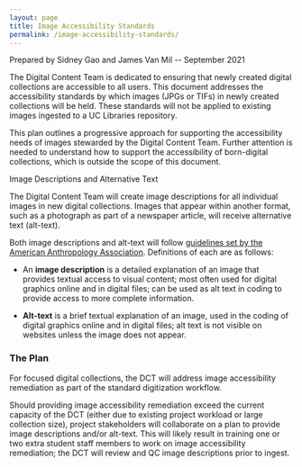 ```yaml
---
layout: page
title: Image Accessibility Standards
permalink: /image-accessibility-standards/
---
```


Prepared by Sidney Gao and James Van Mil -- September 2021

The Digital Content Team is dedicated to ensuring that newly created
digital collections are accessible to all users. This document addresses
the accessibility standards by which images (JPGs or TIFs) in newly
created collections will be held. These standards will not be applied to
existing images ingested to a UC Libraries repository.

This plan outlines a progressive approach for supporting the
accessibility needs of images stewarded by the Digital Content Team.
Further attention is needed to understand how to support the
accessibility of born-digital collections, which is outside the scope of
this document.

Image Descriptions and Alternative Text

The Digital Content Team will create image descriptions for all individual
images in new digital collections. Images that appear within another
format, such as a photograph as part of a newspaper article, will receive
alternative text (alt-text).

Both image descriptions and alt-text will follow [guidelines set by the
American Anthropology Association](https://www.americananthro.org/ImageDescriptions?navItemNumber=25126#difference).
Definitions of each are as follows:

- An **image description** is a detailed explanation of an image that provides
textual access to visual content; most often used for digital graphics online
and in digital files; can be used as alt text in coding to provide access to
more complete information.

- **Alt-text** is a brief textual explanation of an image, used in the coding of
digital graphics online and in digital files; alt text is not visible on
websites unless the image does not appear.

### The Plan

For focused digital collections, the DCT will address image accessibility
remediation as part of the standard digitization workflow.

Should providing image accessibility remediation exceed the current capacity
of the DCT (either due to existing project workload or large collection size),
project stakeholders will collaborate on a plan to provide image descriptions
and/or alt-text. This will likely result in training one or two extra student
staff members to work on image accessibility remediation; the DCT will review
and QC image descriptions prior to ingest.
